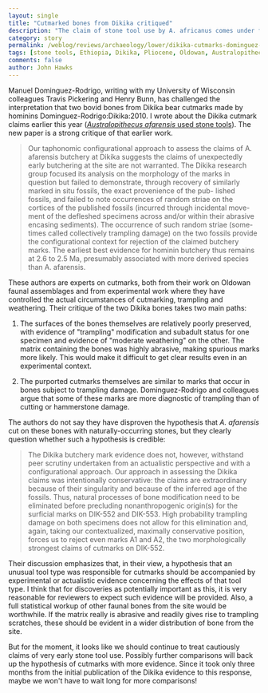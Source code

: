 ```yaml
---
layout: single 
title: "Cutmarked bones from Dikika critiqued" 
description: "The claim of stone tool use by A. africanus comes under fire. " 
category: story
permalink: /weblog/reviews/archaeology/lower/dikika-cutmarks-dominguez-rodrigo-2010.html
tags: [stone tools, Ethiopia, Dikika, Pliocene, Oldowan, Australopithecus afarensis, Africa] 
comments: false 
author: John Hawks 
---
```



Manuel Dominguez-Rodrigo, writing with my University of Wisconsin colleagues Travis Pickering and Henry Bunn, has challenged the interpretation that two bovid bones from Dikika bear cutmarks made by hominins <bib>Dominguez-Rodrigo:Dikika:2010</bib>. I wrote about the Dikika cutmark claims earlier this year (<a href="http://johnhawks.net/weblog/reviews/archaeology/lower/dikikia-cutmarks-mcpherron-2010.html"><i>Australopithecus afarensis</i> used stone tools</a>). The new paper is a strong critique of that earlier work. 

<blockquote>Our taphonomic configurational approach to assess the claims of A. afarensis butchery at Dikika suggests the claims of unexpectedly early butchering at the site are not warranted. The Dikika research group focused its analysis on the morphology of the marks in question but failed to demonstrate, through recovery of similarly marked in situ fossils, the exact provenience of the pub- lished fossils, and failed to note occurrences of random striae on the cortices of the published fossils (incurred through incidental move- ment of the defleshed specimens across and/or within their abrasive encasing sediments). The occurrence of such random striae (some- times called collectively trampling damage) on the two fossils provide the configurational context for rejection of the claimed butchery marks. The earliest best evidence for hominin butchery thus remains at 2.6 to 2.5 Ma, presumably associated with more derived species than A. afarensis.</blockquote>

These authors are experts on cutmarks, both from their work on Oldowan faunal assemblages and from experimental work where they have controlled the actual circumstances of cutmarking, trampling and weathering. Their critique of the two Dikika bones takes two main paths: 

1. The surfaces of the bones themselves are relatively poorly preserved, with evidence of "trampling" modification and subadult status for one specimen and evidence of "moderate weathering" on the other. The matrix containing the bones was highly abrasive, making spurious marks more likely. This would make it difficult to get clear results even in an experimental context. 

2. The purported cutmarks themselves are similar to marks that occur in bones subject to trampling damage. Dominguez-Rodrigo and colleagues argue that some of these marks are more diagnostic of trampling than of cutting or hammerstone damage. 

The authors do not say they have disproven the hypothesis that <i>A. afarensis</i> cut on these bones with naturally-occurring stones, but they clearly question whether such a hypothesis is credible: 

<blockquote>The Dikika butchery mark evidence does not, however, withstand peer scrutiny undertaken from an actualistic perspective and with a configurational approach. Our approach in assessing the Dikika claims was intentionally conservative: the claims are extraordinary because of their singularity and because of the inferred age of the fossils. Thus, natural processes of bone modification need to be eliminated before precluding nonanthropogenic origin(s) for the surficial marks on DIK-552 and DIK-553. High probability trampling damage on both specimens does not allow for this elimination and, again, taking our contextualized, maximally conservative position, forces us to reject even marks A1 and A2, the two morphologically strongest claims of cutmarks on DIK-552.</blockquote>

Their discussion emphasizes that, in their view, a hypothesis that an unusual tool type was responsible for cutmarks should be accompanied by experimental or actualistic evidence concerning the effects of that tool type. I think that for discoveries as potentially important as this, it is very reasonable for reviewers to expect such evidence will be provided. Also, a full statistical workup of other faunal bones from the site would be worthwhile. If the matrix really is abrasive and readily gives rise to trampling scratches, these should be evident in a wider distribution of bone from the site. 

But for the moment, it looks like we should continue to treat cautiously claims of very early stone tool use. Possibly further comparisons will back up the hypothesis of cutmarks with more evidence. Since it took only three months from the initial publication of the Dikika evidence to this response, maybe we won't have to wait long for more comparisons!


